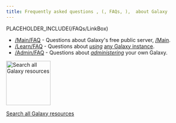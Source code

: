 ```yaml
---
title: Frequently asked questions , (, FAQs, ),  about Galaxy
---
```

PLACEHOLDER_INCLUDE(/FAQs/LinkBox)


* [/Main/FAQ](/Main/FAQ) - Questions about Galaxy's free public server, [/Main](../Main).
* [/Learn/FAQ](/Learn/FAQ) - Questions about *[using](/Learn)* [any Galaxy instance](../BigPicture/Choices).
* [/Admin/FAQ](/Admin/FAQ) - Questions about *[administering](../Admin)* your own Galaxy.

<div class='center'>
<a href='http://galaxyproject.org/search/'><img src='/Images/Logos/GalaxyWebSearch.png' alt='Search all Galaxy resources' width="120" /></a>

[Search all Galaxy resources](http://galaxyproject.org/search/getgalaxy)
</div>
